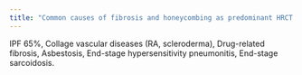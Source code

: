 ```yaml
---
title: "Common causes of fibrosis and honeycombing as predominant HRCT findings?"
---
```

IPF 65%, Collage vascular diseases (RA, scleroderma), Drug-related fibrosis, Asbestosis, End-stage hypersensitivity pneumonitis, End-stage sarcoidosis.

